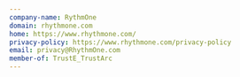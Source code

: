 ```yaml
---
company-name: RythmOne
domain: rhythmone.com
home: https://www.rhythmone.com/
privacy-policy: https://www.rhythmone.com/privacy-policy
email: privacy@RhythmOne.com
member-of: TrustE_TrustArc
---
```




